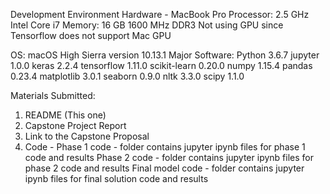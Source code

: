 
Development Environment
Hardware - MacBook Pro 
  Processor: 2.5 GHz Intel Core i7
  Memory: 16 GB 1600 MHz DDR3
  Not using GPU since Tensorflow does not support Mac GPU
  
OS: macOS High Sierra version 10.13.1
Major Software:
  Python 3.6.7
  jupyter 1.0.0
  keras 2.2.4
  tensorflow 1.11.0
  scikit-learn 0.20.0
  numpy 1.15.4
  pandas 0.23.4
  matplotlib 3.0.1
  seaborn 0.9.0
  nltk 3.3.0
  scipy 1.1.0
  
Materials Submitted:
1. README (This one)
2. Capstone Project Report
3. Link to the Capstone Proposal
4. Code -
  Phase 1 code - folder contains jupyter ipynb files for phase 1 code and results
  Phase 2 code - folder contains jupyter ipynb files for phase 2 code and results
  Final model code - folder contains jupyter ipynb files for final solution code and results
